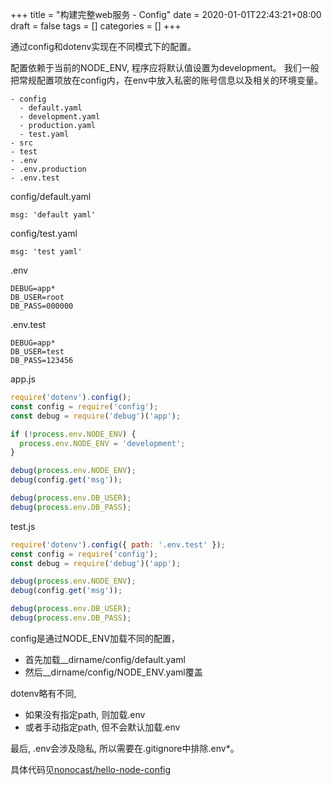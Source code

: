 +++
title = "构建完整web服务 - Config"
date = 2020-01-01T22:43:21+08:00
draft = false
tags = []
categories = []
+++

通过config和dotenv实现在不同模式下的配置。

<!--more-->

配置依赖于当前的NODE_ENV, 程序应将默认值设置为development。
我们一般把常规配置项放在config内，在env中放入私密的账号信息以及相关的环境变量。

```
- config
  - default.yaml
  - development.yaml
  - production.yaml
  - test.yaml
- src
- test
- .env
- .env.production
- .env.test
```

config/default.yaml
```
msg: 'default yaml'
```

config/test.yaml
```
msg: 'test yaml'
```

.env
```
DEBUG=app*
DB_USER=root
DB_PASS=000000
```

.env.test
```
DEBUG=app*
DB_USER=test
DB_PASS=123456
```

app.js
```js
require('dotenv').config();
const config = require('config');
const debug = require('debug')('app');

if (!process.env.NODE_ENV) {
  process.env.NODE_ENV = 'development';
}

debug(process.env.NODE_ENV);
debug(config.get('msg'));

debug(process.env.DB_USER);
debug(process.env.DB_PASS);
```

test.js
```js
require('dotenv').config({ path: '.env.test' });
const config = require('config');
const debug = require('debug')('app');

debug(process.env.NODE_ENV);
debug(config.get('msg'));

debug(process.env.DB_USER);
debug(process.env.DB_PASS);
```

config是通过NODE_ENV加载不同的配置，
- 首先加载__dirname/config/default.yaml
- 然后__dirname/config/NODE_ENV.yaml覆盖

dotenv略有不同,
- 如果没有指定path, 则加载.env
- 或者手动指定path, 但不会默认加载.env

最后, .env会涉及隐私, 所以需要在.gitignore中排除.env*。

具体代码见[nonocast/hello-node-config](https://github.com/nonocast/hello-node-config)